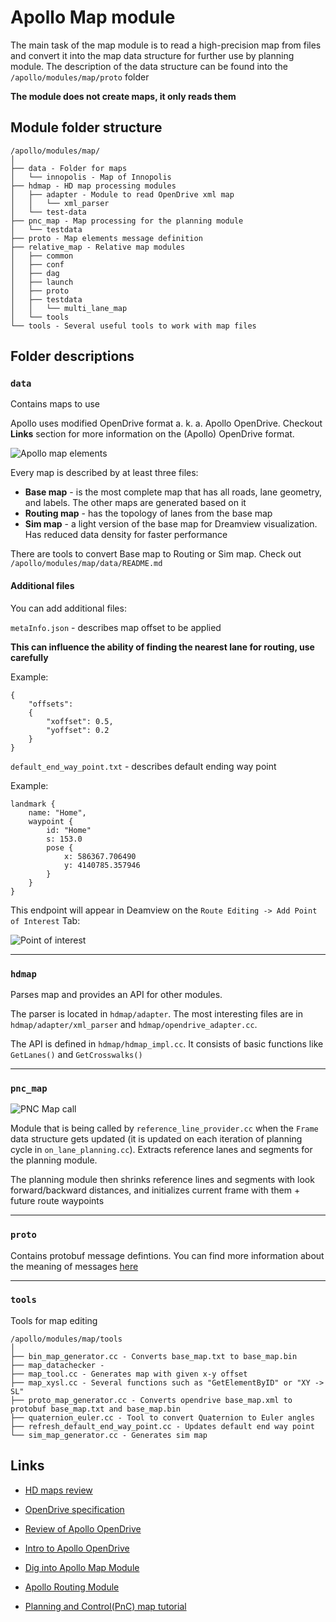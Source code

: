 # Apollo Map module

The main task of the map module is to read a high-precision map from files and convert it into the map data structure for further use by planning module. The description of the data structure can be found into the `/apollo/modules/map/proto` folder

**The module does not create maps, it only reads them**

## Module folder structure

```
/apollo/modules/map/
│ 
├── data - Folder for maps
│   └── innopolis - Map of Innopolis
├── hdmap - HD map processing modules
│   ├── adapter - Module to read OpenDrive xml map
│   │   └── xml_parser
│   └── test-data
├── pnc_map - Map processing for the planning module
│   └── testdata
├── proto - Map elements message definition
├── relative_map - Relative map modules
│   ├── common
│   ├── conf
│   ├── dag
│   ├── launch
│   ├── proto
│   ├── testdata
│   │   └── multi_lane_map
│   └── tools
└── tools - Several useful tools to work with map files
```

## Folder descriptions

### `data`

Contains maps to use

Apollo uses modified OpenDrive format a. k. a. Apollo OpenDrive. Checkout **Links** section for more information on the (Apollo) OpenDrive format.

![Apollo map elements](./images/elements_apollo_map.png)

Every map is described by at least three files:

- **Base map** - is the most complete map that has all roads, lane geometry, and labels. The other maps are generated based on it
- **Routing map** - has the topology of lanes from the base map
- **Sim map** - a light version of the base map for Dreamview visualization. Has reduced data density for faster performance

There are tools to convert Base map to Routing or Sim map. Check out `/apollo/modules/map/data/README.md`

#### Additional files

You can add additional files:

`metaInfo.json` - describes map offset to be applied

**This can influence the ability of finding the nearest lane for routing, use carefully**

Example:

```
{
    "offsets": 
    {
        "xoffset": 0.5,
        "yoffset": 0.2
    }
}
```

`default_end_way_point.txt` - describes default ending way point

Example:

```
landmark {
    name: "Home",
    waypoint {
        id: "Home"
        s: 153.0
        pose {
            x: 586367.706490
            y: 4140785.357946
        }
    }
}
```

This endpoint will appear in Deamview on the `Route Editing -> Add Point of Interest` Tab:

![Point of interest](./images/point_of_interest.png)

_ _ _ _ _


### `hdmap`

Parses map and provides an API for other modules.

The parser is located in `hdmap/adapter`. The most interesting files are in `hdmap/adapter/xml_parser` and `hdmap/opendrive_adapter.cc`. 

The API is defined in `hdmap/hdmap_impl.cc`. It consists of basic functions like `GetLanes()` and `GetCrosswalks()`


_ _ _ _ _



### `pnc_map`

![PNC Map call](./images/pnc_map_call.png)

Module that is being called by `reference_line_provider.cc` when the `Frame` data structure gets updated (it is updated on each iteration of planning cycle in `on_lane_planning.cc`). Extracts reference lanes and segments for the planning module.

The planning module then shrinks reference lines and segments with look forward/backward distances, and initializes current frame with them + future route waypoints



_ _ _ _ _


### `proto`

Contains protobuf message defintions. You can find more information about the meaning of messages [here](https://github.com/daohu527/Dig-into-Apollo/tree/master/modules/map#%E5%9C%B0%E5%9B%BE%E4%BF%A1%E6%81%AF%E5%A4%B4)

_ _ _ _ _


### `tools`

Tools for map editing

```
/apollo/modules/map/tools
│ 
├── bin_map_generator.cc - Converts base_map.txt to base_map.bin
├── map_datachecker - 
├── map_tool.cc - Generates map with given x-y offset
├── map_xysl.cc - Several functions such as "GetElementByID" or "XY -> SL"
├── proto_map_generator.cc - Converts opendrive base_map.xml to protobuf base_map.txt and base_map.bin
├── quaternion_euler.cc - Tool to convert Quaternion to Euler angles
├── refresh_default_end_way_point.cc - Updates default end way point
└── sim_map_generator.cc - Generates sim map
```

## Links

- [HD maps review](https://auro.ai/blog/2020/03/using-open-source-frameworks-in-autonomous-vehicle-development-part-2/)

- [OpenDrive specification](https://www.asam.net/standards/detail/opendrive/)

- [Review of Apollo OpenDrive](http://road2ai.info/2018/08/11/Apollo_02/)

- [Intro to Apollo OpenDrive](https://blog.yongcong.wang/2019/10/14/autonomous/Introduce-to-Autodrive-HD-Map-Format-OpenDRIVE-and-Apollo-OpenDRIVE/)

- [Dig into Apollo Map Module](https://github.com/daohu527/Dig-into-Apollo/tree/master/modules/map)

- [Apollo Routing Module](https://paul.pub/apollo-routing/)

- [Planning and Control(PnC) map tutorial](https://github.com/YannZyl/Apollo-Note/blob/master/docs/planning/pnc_map.md)
